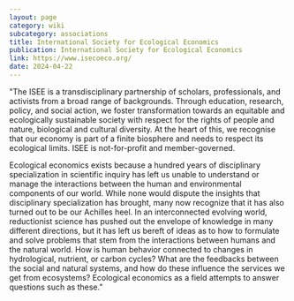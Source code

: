 ```yaml
---
layout: page
category: wiki
subcategory: associations
title: International Society for Ecological Economics
publication: International Society for Ecological Economics
link: https://www.isecoeco.org/
date: 2024-04-22
---
```


"The ISEE is a transdisciplinary partnership of scholars, professionals, and activists from a broad range of backgrounds. Through education, research, policy, and social action, we foster transformation towards an equitable and ecologically sustainable society with respect for the rights of people and nature, biological and cultural diversity. At the heart of this, we recognise that our economy is part of a finite biosphere and needs to respect its ecological limits. ISEE is not-for-profit and member-governed.

Ecological economics exists because a hundred years of disciplinary specialization in scientific inquiry has left us unable to understand or manage the interactions between the human and environmental components of our world. While none would dispute the insights that disciplinary specialization has brought, many now recognize that it has also turned out to be our Achilles heel. In an interconnected evolving world, reductionist science has pushed out the envelope of knowledge in many different directions, but it has left us bereft of ideas as to how to formulate and solve problems that stem from the interactions between humans and the natural world. How is human behavior connected to changes in hydrological, nutrient, or carbon cycles? What are the feedbacks between the social and natural systems, and how do these influence the services we get from ecosystems? Ecological economics as a field attempts to answer questions such as these."
